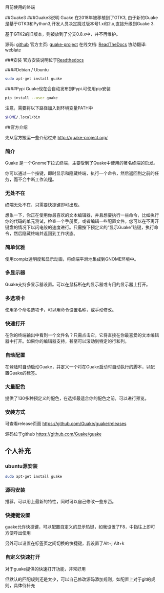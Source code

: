 目前使用的终端

##Guake3
###Guake3说明
Guake 在2018年被移植到了GTK3, 由于新的Guake是基于GTK3和Python3,开发人员决定跳过版本号1.x和2.x,直接升级到Guake 3.

基于GTK2的旧版本，则被放到了分支0.8.x中，并不再维护。

源码: [github](https://github.com/Guake/guake)
官方主页: [guake-project](http://guake-project.org)
在线文档: [ReadTheDocs](http://guake.readthedocs.io/)
协助翻译: [weblate](https://hosted.weblate.org/projects/guake/guake/)

###安装
官方安装说明位于[Readthedocs](https://guake.readthedocs.io/en/stable/user/installing.html)

####Debian / Ubuntu
```bash
sudo apt-get install guake
```
####Pypi
Guake现在会自动发布到Pypi.可使用pip安装
```bash
pip install --user guake
```
注意，需要将以下路径加入到环境变量PATH中
```bash
$HOME/.local/bin
```

##官方介绍

先从官方搬运一些介绍过来 http://guake-project.org/

### 简介
Guake 是一个Gnome下拉式终端，主要受到了Quake中使用的著名终端的启发。

你可以通过一个按键，即时显示和隐藏终端，执行一个命令，然后返回到之前的任务，而不会中断工作流程。

### 无处不在

终端无处不在，只需要快捷键即可出现。

想象一下，你正在使用你最喜欢的文本编辑器，并且想要执行一些命令，比如执行你的代码的单元测试，检查一个手册页，或者编辑一些配置文件。您可以在不离开键盘的情况下以闪电般的速度进行。只需按下预定义的“显示Guake”热键，执行命令，然后隐藏终端并返回到工作状态。

### 简单优雅
使用compiz透明度和显示动画，将终端平滑地集成到GNOME环境中。

### 多显示器
Guake支持多显示器设置。可以在鼠标所在的显示器或专用的显示器上打开。

### 多选项卡
使用多个命名选项卡，可以用命令设置名称，或手动修改。

### 快速打开
在你的终端输出中看到一个文件名？只需点击它，它将直接在你最喜爱的文本编辑器中打开。如果你的编辑器支持，甚至可以滚动到特定的行和列。

### 自动配置
在登陆时自动启动Guake，并定义一个将在Guake启动时自动执行的脚本，以配置Guake的标签。
### 大量配色
提供了130多种预定义的配色，在选择最适合你的配色之前，可以进行预览。

### 安装方式
可查看release页面 https://github.com/Guake/guake/releases

源码位于github https://github.com/Guake/guake

## 个人补充
### ubuntu源安装
```bash
sudo apt-get install guake
```
### 源码安装
推荐，可以用上最新的特性，同时可以自己修改一些东西。

### 快捷键设置
guake允许快捷键，可以配置自定义的显示热键，如我设置了F8，中指往上即可方便呼出使用

另外可以设置在标签页之间切换的快捷键，我设置了Alt+j Alt+k

### 自定义快速打开
对于guake提供的快速打开功能，非常好用

但默认的匹配规则还是太少，可以自己修改源码添加规则，如配置上对于git的规则，具体待补充


